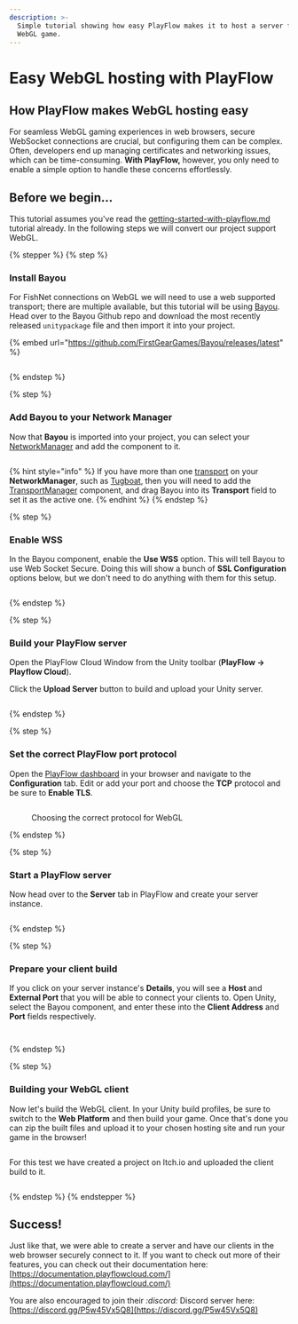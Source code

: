 ```yaml
---
description: >-
  Simple tutorial showing how easy PlayFlow makes it to host a server for your
  WebGL game.
---
```


# Easy WebGL hosting with PlayFlow

## How PlayFlow makes WebGL hosting easy

For seamless WebGL gaming experiences in web browsers, secure WebSocket connections are crucial, but configuring them can be complex. Often, developers end up managing certificates and networking issues, which can be time-consuming. **With PlayFlow,** however, you only need to enable a simple option to handle these concerns effortlessly.

## Before we begin...

This tutorial assumes you've read the [getting-started-with-playflow.md](getting-started-with-playflow.md "mention") tutorial already. In the following steps we will convert our project support WebGL.

{% stepper %}
{% step %}
### Install Bayou

For FishNet connections on WebGL we will need to use a web supported transport; there are multiple available, but this tutorial will be using [Bayou](../../../../fishnet-building-blocks/transports/bayou.md). Head over to the Bayou Github repo and download the most recently released `unitypackage` file and then import it into your project.

{% embed url="https://github.com/FirstGearGames/Bayou/releases/latest" %}

<figure><img src="../../../../.gitbook/assets/bayou-latest-release.png" alt=""><figcaption></figcaption></figure>
{% endstep %}

{% step %}
### Add Bayou to your Network Manager

Now that **Bayou** is imported into your project, you can select your [NetworkManager](../../../../fishnet-building-blocks/components/managers/network-manager.md) and add the component to it.

<figure><img src="../../../../.gitbook/assets/bayou-added-to-networkmanager.png" alt=""><figcaption></figcaption></figure>

{% hint style="info" %}
If you have more than one [transport](../../../../fishnet-building-blocks/transports/) on your **NetworkManager**, such as [Tugboat](../../../../fishnet-building-blocks/transports/tugboat.md), then you will need to add the [TransportManager](../../../../fishnet-building-blocks/components/managers/transportmanager/) component, and drag Bayou into its **Transport** field to set it as the active one.
{% endhint %}
{% endstep %}

{% step %}
### Enable WSS

In the Bayou component, enable the **Use WSS** option. This will tell Bayou to use Web Socket Secure. Doing this will show a bunch of **SSL Configuration** options below, but we don't need to do anything with them for this setup.

<figure><img src="../../../../.gitbook/assets/bayou-wss-enabled.png" alt=""><figcaption></figcaption></figure>
{% endstep %}

{% step %}
### Build your PlayFlow server

Open the PlayFlow Cloud Window from the Unity toolbar (**PlayFlow → Playflow Cloud**).

Click the **Upload Server** button to build and upload your Unity server.

<figure><img src="../../../../.gitbook/assets/playflow-uploading-server.png" alt=""><figcaption></figcaption></figure>
{% endstep %}

{% step %}
### Set the correct PlayFlow port protocol

Open the [PlayFlow dashboard](https://app.playflowcloud.com/) in your browser and navigate to the **Configuration** tab. Edit or add your port and choose the **TCP** protocol and be sure to **Enable TLS**.

<figure><img src="../../../../.gitbook/assets/playflow-tcp-tls.png" alt=""><figcaption><p>Choosing the correct protocol for WebGL</p></figcaption></figure>
{% endstep %}

{% step %}
### Start a PlayFlow server

Now head over to the **Server** tab in PlayFlow and create your server instance.

<figure><img src="../../../../.gitbook/assets/playflow-create-webgl-server.png" alt=""><figcaption></figcaption></figure>
{% endstep %}

{% step %}
### Prepare your client build

If you click on your server instance's **Details**, you will see a **Host** and **External Port** that you will be able to connect your clients to. Open Unity, select the Bayou component, and enter these into the **Client Address** and **Port** fields respectively.

<div><figure><img src="../../../../.gitbook/assets/playflow-webgl-address-port.png" alt=""><figcaption></figcaption></figure> <figure><img src="../../../../.gitbook/assets/bayou-webgl-fields-entered.png" alt=""><figcaption></figcaption></figure></div>
{% endstep %}

{% step %}
### Building your WebGL client

Now let's build the WebGL client. In your Unity build profiles, be sure to switch to the **Web Platform** and then build your game. Once that's done you can zip the built files and upload it to your chosen hosting site and run your game in the browser!

<figure><img src="../../../../.gitbook/assets/zipped-webgl-files.png" alt=""><figcaption></figcaption></figure>

For this test we have created a project on Itch.io and uploaded the client build to it.

<figure><img src="../../../../.gitbook/assets/itch.io-uploaded-webgl-game.png" alt=""><figcaption></figcaption></figure>
{% endstep %}
{% endstepper %}

## Success!

Just like that, we were able to create a server and have our clients in the web browser securely connect to it. If you want to check out more of their features, you can check out their documentation here: [https://documentation.playflowcloud.com/](https://documentation.playflowcloud.com/)

You are also encouraged to join their <i class="fa-discord">:discord:</i> Discord server here: [https://discord.gg/P5w45Vx5Q8](https://discord.gg/P5w45Vx5Q8)
